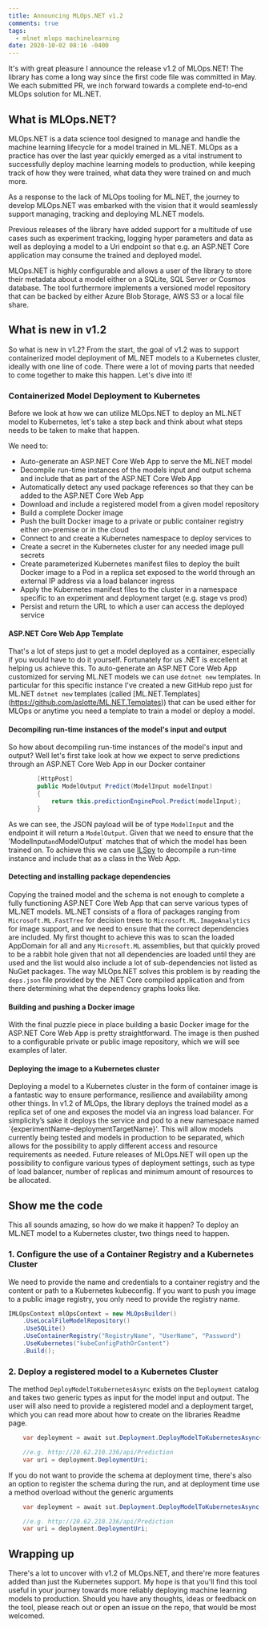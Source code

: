 ```yaml
---
title: Announcing MLOps.NET v1.2
comments: true
tags:
  - mlnet mlops machinelearning
date: 2020-10-02 08:16 -0400
---
```

It's with great pleasure I announce the release v1.2 of MLOps.NET! The library has come a long way since the first code file was committed in May. We each submitted PR, we inch forward towards a complete end-to-end MLOps solution for ML.NET.

## What is MLOps.NET?

MLOps.NET is a data science tool designed to manage and handle the machine learning lifecycle for a model trained in ML.NET. MLOps as a practice has over the last year quickly emerged as a vital instrument to successfully deploy machine learning models to production, while keeping track of how they were trained, what data they were trained on and much more.

As a response to the lack of MLOps tooling for ML.NET, the journey to develop MLOps.NET was embarked with the vision that it would seamlessly support managing, tracking and deploying ML.NET models.

Previous releases of the library have added support for a multitude of use cases such as experiment tracking, logging hyper parameters and data as well as deploying a model to a Uri endpoint so that e.g. an ASP.NET Core application may consume the trained and deployed model. 

MLOps.NET is highly configurable and allows a user of the library to store their metadata about a model either on a SQLite, SQL Server or Cosmos database. The tool furthermore implements a versioned model repository that can be backed by either Azure Blob Storage, AWS S3 or a local file share. 

## What is new in v1.2

So what is new in v1.2? From the start, the goal of v1.2 was to support containerized model deployment of ML.NET models to a Kubernetes cluster, ideally with one line of code. There were a lot of moving parts that needed to come together to make this happen. Let's dive into it! 

### Containerized Model Deployment to Kubernetes

Before we look at how we can utilize MLOps.NET to deploy an ML.NET model to Kubernetes, let's take a step back and think about what steps needs to be taken to make that happen.

We need to:

* Auto-generate an ASP.NET Core Web App to serve the ML.NET model
* Decompile run-time instances of the models input and output schema and include that as part of the ASP.NET Core Web App
* Automatically detect any used package references so that they can be added to the ASP.NET Core Web App
* Download and include a registered model from a given model repository
* Build a complete Docker image
* Push the built Docker image to a private or public container registry either on-premise or in the cloud
* Connect to and create a Kubernetes namespace to deploy services to
* Create a secret in the Kubernetes cluster for any needed image pull secrets
* Create parameterized Kubernetes manifest files to deploy the built Docker image to a Pod in a replica set exposed to the world through an external IP address via a load balancer ingress 
* Apply the Kubernetes manifest files to the cluster in a namespace specific to an experiment and deployment target (e.g. stage vs prod)
* Persist and return the URL to which a user can access the deployed service

#### ASP.NET Core Web App Template
That's a lot of steps just to get a model deployed as a container, especially if you would have to do it yourself. Fortunately for us .NET is excellent at helping us achieve this. To auto-generate an ASP.NET Core Web App customized for serving ML.NET models we can use `dotnet new` templates. In particular for this specific instance I've created a new GitHub repo just for ML.NET `dotnet new` templates (called \[ML.NET.Templates](https://github.com/aslotte/ML.NET.Templates)) that can be used either for MLOps or anytime you need a template to train a model or deploy a model. 

#### Decompiling run-time instances of the model's input and output
So how about decompiling run-time instances of the model's input and output? Well let's first take look at how we expect to serve predictions through an ASP.NET Core Web App in our Docker container

```csharp
        [HttpPost]
        public ModelOutput Predict(ModelInput modelInput)
        {
            return this.predictionEnginePool.Predict(modelInput);
        }
```

As we can see, the JSON payload will be of type `ModelInput` and the endpoint it will return a `ModelOutput`. Given that we need to ensure that the 'ModelInput` and `ModelOutput` matches that of which the model has been trained on. To achieve this we can use [ILSpy](https://github.com/icsharpcode/ILSpy) to decompile a run-time instance and include that as a class in the Web App.

#### Detecting and installing package dependencies
Copying the trained model and the schema is not enough to complete a fully functioning ASP.NET Core Web App that can serve various types of ML.NET models. ML.NET consists of a flora of packages ranging from `Microsoft.ML.FastTree` for decision trees to `Microsoft.ML.ImageAnalytics` for image support, and we need to ensure that the correct dependencies are included. My first thought to achieve this was to scan the loaded AppDomain for all and any `Microsoft.ML` assemblies, but that quickly proved to be a rabbit hole given that not all dependencies are loaded until they are used and the list would also include a lot of sub-dependencies not listed as NuGet packages. The way MLOps.NET solves this problem is by reading the `deps.json` file provided by the .NET Core compiled application and from there determining what the dependency graphs looks like.

#### Building and pushing a Docker image
With the final puzzle piece in place building a basic Docker image for the ASP.NET Core Web App is pretty straightforward. The image is then pushed to a configurable private or public image repository, which we will see examples of later.

#### Deploying the image to a Kubernetes cluster
Deploying a model to a Kubernetes cluster in the form of container image is a fantastic way to ensure performance, resilience and availability among other things. In v1.2 of MLOps, the library deploys the trained model as a replica set of one and exposes the model via an ingress load balancer. For simplicity’s sake it deploys the service and pod to a new namespace named `{experimentName-deploymentTargetName}'. This will allow models currently being tested and models in production to be separated, which allows for the possibility to apply different access and resource requirements as needed. Future releases of MLOps.NET will open up the possibility to configure various types of deployment settings, such as type of load balancer, number of replicas and minimum amount of resources to be allocated.

## Show me the code
This all sounds amazing, so how do we make it happen? To deploy an ML.NET model to a Kubernetes cluster, two things need to happen. 

### 1. Configure the use of a Container Registry and a Kubernetes Cluster

We need to provide the name and credentials to a container registry and the content or path to a Kubernetes kubeconfig. If you want to push you image to a public image registry, you only need to provide the registry name. 

```csharp
IMLOpsContext mlOpsContext = new MLOpsBuilder()
    .UseLocalFileModelRepository()
    .UseSQLite()
    .UseContainerRegistry("RegistryName", "UserName", "Password")
    .UseKubernetes("kubeConfigPathOrContent")
    .Build();
```

### 2. Deploy a registered model to a Kubernetes Cluster
The method `DeployModelToKubernetesAsync` exists on the `Deployment` catalog and takes two generic types as input for the model input and output. The user will also need to provide a registered model and a deployment target, which you can read more about how to create on the libraries Readme page.

```csharp
    var deployment = await sut.Deployment.DeployModelToKubernetesAsync<ModelInput,   ModelOutput>(deploymentTarget, registeredModel, "deployedBy");

    //e.g. http://20.62.210.236/api/Prediction
    var uri = deployment.DeploymentUri;

```

If you do not want to provide the schema at deployment time, there's also an option to register the schema during the run, and at deployment time use a method overload without the generic arguments 
```csharp
    var deployment = await sut.Deployment.DeployModelToKubernetesAsync(deploymentTarget, registeredModel, "deployedBy");

    //e.g. http://20.62.210.236/api/Prediction
    var uri = deployment.DeploymentUri;
```

## Wrapping up
There's a lot to uncover with v1.2 of MLOps.NET, and there're more features added than just the Kubernetes support. My hope is that you'll find this tool useful in your journey towards more reliably deploying machine learning models to production. Should you have any thoughts, ideas or feedback on the tool, please reach out or open an issue on the repo, that would be most welcomed.
